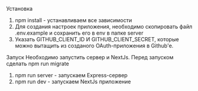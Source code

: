 Установка
1. npm install - устанавливаем все зависимости
2. Для создания настроек приложения, необходимо скопировать файл .env.example и сохранить его в env в папке server
3. Указать GITHUB_CLIENT_ID И GITHUB_CLIENT_SECRET, которые можно вытащить из созданого OAuth-приложения в Github'e.

Запуск
Необходимо запустить сервер и NextJs. Перед запуском сделать npm run migrate
1. npm run server - запускаем Express-сервер
2. npm run dev - запускаем NextJs  приложение
